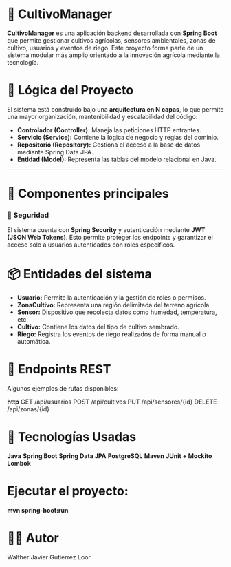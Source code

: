 
# 🌱 CultivoManager

**CultivoManager** es una aplicación backend desarrollada con **Spring Boot** que permite gestionar cultivos agrícolas, sensores ambientales, zonas de cultivo, usuarios y eventos de riego. Este proyecto forma parte de un sistema modular más amplio orientado a la innovación agrícola mediante la tecnología.

# 🧠 Lógica del Proyecto

El sistema está construido bajo una **arquitectura en N capas**, lo que permite una mayor organización, mantenibilidad y escalabilidad del código:

- **Controlador (Controller):** Maneja las peticiones HTTP entrantes.
- **Servicio (Service):** Contiene la lógica de negocio y reglas del dominio.
- **Repositorio (Repository):** Gestiona el acceso a la base de datos mediante Spring Data JPA.
- **Entidad (Model):** Representa las tablas del modelo relacional en Java.
---

# 🧩 Componentes principales

### 🔐 Seguridad

El sistema cuenta con **Spring Security** y autenticación mediante **JWT (JSON Web Tokens)**. Esto permite proteger los endpoints y garantizar el acceso solo a usuarios autenticados con roles específicos.


# 📦 Entidades del sistema

- **Usuario:** Permite la autenticación y la gestión de roles o permisos.
- **ZonaCultivo:** Representa una región delimitada del terreno agrícola.
- **Sensor:** Dispositivo que recolecta datos como humedad, temperatura, etc.
- **Cultivo:** Contiene los datos del tipo de cultivo sembrado.
- **Riego:** Registra los eventos de riego realizados de forma manual o automática.

# 🔗 Endpoints REST

Algunos ejemplos de rutas disponibles:

**http**
GET    /api/usuarios
POST   /api/cultivos
PUT    /api/sensores/{id}
DELETE /api/zonas/{id}


# 🔧 Tecnologías Usadas
**Java** 
**Spring Boot** 
**Spring Data JPA** 
**PostgreSQL**
**Maven**
**JUnit + Mockito**
**Lombok**

# Ejecutar el proyecto:
**mvn spring-boot:run**

# 👨‍💻 Autor
Walther Javier Gutierrez Loor